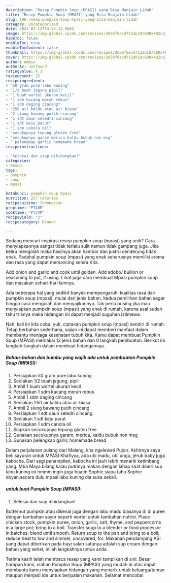 ```yaml
---
description: "Resep Pumpkin Soup (MPASI) yang Bisa Manjain Lidah"
title: "Resep Pumpkin Soup (MPASI) yang Bisa Manjain Lidah"
slug: 196-resep-pumpkin-soup-mpasi-yang-bisa-manjain-lidah
category: Uncategorized
date: 2022-07-12T14:55:13.606Z
image: https://img-global.cpcdn.com/recipes/2656f6ecd712ab18/680x482cq70/pumpkin-soup-mpasi-foto-resep-utama.jpg
hideToc: false
enableToc: true
enableTocContent: false
thumbnail: https://img-global.cpcdn.com/recipes/2656f6ecd712ab18/680x482cq70/pumpkin-soup-mpasi-foto-resep-utama.jpg
cover: https://img-global.cpcdn.com/recipes/2656f6ecd712ab18/680x482cq70/pumpkin-soup-mpasi-foto-resep-utama.jpg
author: Admin
authorAv: notfound
ratingvalue: 4.1
reviewcount: 15
recipeingredient:
- "50 gram pure labu kuning"
- "1/2 buah jagung pipil"
- "1 buah wortel ukuran kecil"
- "1 sdm kacang merah rebus"
- "1 sdm daging cincang"
- "250 air kaldu atau air biasa"
- "2 siung bawang putih cincang"
- "1 sdt daun seledri cincang"
- "1 sdt keju parut"
- "1 sdm canola oil"
- "secukupnya tepung gluten free"
- "secukupnya garam merica kaldu bubuk non msg"
- " pelengkap garlic homemade bread"
recipeinstructions:

- "Selesai dan siap dihidangkan!"
categories:
- Resep
tags:
- pumpkin
- soup
- mpasi

katakunci: pumpkin soup mpasi 
nutrition: 257 calories
recipecuisine: Indonesian
preptime: "PT40M"
cooktime: "PT34M"
recipeyield: "2"
recipecategory: Dinner

---
```





Sedang mencari inspirasi resep pumpkin soup (mpasi) yang unik? Cara menyiapkannya sangat tidak terlalu sulit namun tidak gampang juga. Jika keliru mengolah maka hasilnya akan hambar dan justru cenderung tidak enak. Padahal pumpkin soup (mpasi) yang enak seharusnya memiliki aroma dan rasa yang dapat memancing selera Kita.





Add onion and garlic and cook until golden. Add adobo/ buillon or seasoning to pot, if using. Lihat juga cara membuat Mpasi pumpkin soup dan masakan sehari-hari lainnya.

Ada beberapa hal yang sedikit banyak mempengaruhi kualitas rasa dari pumpkin soup (mpasi), mulai dari jenis bahan, kedua pemilihan bahan segar hingga cara mengolah dan menyajikannya. Tak perlu pusing jika mau menyiapkan pumpkin soup (mpasi) yang enak di rumah, karena asal sudah tahu triknya maka hidangan ini dapat menjadi suguhan istimewa.






Nah, kali ini kita coba, yuk, ciptakan pumpkin soup (mpasi) sendiri di rumah. Tetap berbahan sederhana, sajian ini dapat memberi manfaat dalam membantu menjaga kesehatan tubuh kita. Kamu dapat membuat Pumpkin Soup (MPASI) memakai 13 jenis bahan dan 0 langkah pembuatan. Berikut ini langkah-langkah dalam membuat hidangannya.

<!--inarticleads1-->

##### Bahan-bahan dan bumbu yang wajib ada untuk pembuatan Pumpkin Soup (MPASI):

1. Persiapkan 50 gram pure labu kuning
1. Sediakan 1/2 buah jagung, pipil
1. Ambil 1 buah wortel ukuran kecil
1. Persiapkan 1 sdm kacang merah rebus
1. Ambil 1 sdm daging cincang
1. Sediakan 250 air kaldu atau air biasa
1. Ambil 2 siung bawang putih cincang
1. Persiapkan 1 sdt daun seledri cincang
1. Sediakan 1 sdt keju parut
1. Persiapkan 1 sdm canola oil
1. Siapkan secukupnya tepung gluten free
1. Gunakan secukupnya garam, merica, kaldu bubuk non msg
1. Gunakan  pelengkap garlic homemade bread


Dalam perjalanan pulang dari Malang, kita ngelewati Pujon. Akhirnya saya beli sayuran untuk MPASI Khafiyya, ada ubi madu, ubi ungu, jeruk baby juga kabocha. Dari segi penampilan, kabocha ini jauh lebih menarik ketimbang yang. Mba Maya bilang kalau putrinya makan dengan lahap saat diberi sup labu kuning ini.hmmm ingin juga buatin Sophie.siapa tahu Sophie doyan.secara dulu mpasi labu kuning dia suka sekali. 

<!--inarticleads2-->

#####  untuk buat Pumpkin Soup (MPASI):


1. Selesai dan siap dihidangkan!

Butternut pumpkin atau dikenal juga dengan labu madu biasanya di di puree dengan tambahan sayur seperti wortel untuk tambahan nutrisi. Place chicken stock, pumpkin puree, onion, garlic, salt, thyme, and peppercorns in a large pot; bring to a boil. Transfer soup to a blender or food processor in batches; blend until smooth. Return soup to the pan and bring to a boil; reduce heat to low and simmer, uncovered, for. Makanan pendamping ASI yang dapat diberikan pada bayi salah satunya adalah sup cream dengan bahan yang sehat, inilah langkahnya untuk anda. 

Terima kasih telah membaca resep yang kami tampilkan di sini. Besar harapan kami, olahan Pumpkin Soup (MPASI) yang mudah di atas dapat membantu kamu menyiapkan hidangan yang menarik untuk keluarga/teman maupun menjadi ide untuk berjualan makanan. Selamat mencoba!
